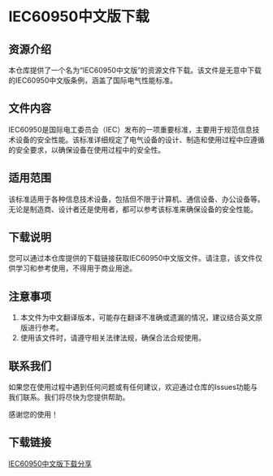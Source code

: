 # IEC60950中文版下载

## 资源介绍

本仓库提供了一个名为“IEC60950中文版”的资源文件下载。该文件是无意中下载的IEC60950中文版条例，涵盖了国际电气性能标准。

## 文件内容

IEC60950是国际电工委员会（IEC）发布的一项重要标准，主要用于规范信息技术设备的安全性能。该标准详细规定了电气设备的设计、制造和使用过程中应遵循的安全要求，以确保设备在使用过程中的安全性。

## 适用范围

该标准适用于各种信息技术设备，包括但不限于计算机、通信设备、办公设备等。无论是制造商、设计者还是使用者，都可以参考该标准来确保设备的安全性能。

## 下载说明

您可以通过本仓库提供的下载链接获取IEC60950中文版文件。请注意，该文件仅供学习和参考使用，不得用于商业用途。

## 注意事项

1. 本文件为中文翻译版本，可能存在翻译不准确或遗漏的情况，建议结合英文原版进行参考。
2. 使用该文件时，请遵守相关法律法规，确保合法合规使用。

## 联系我们

如果您在使用过程中遇到任何问题或有任何建议，欢迎通过仓库的Issues功能与我们联系。我们将尽快为您提供帮助。

感谢您的使用！

## 下载链接

[IEC60950中文版下载分享](https://pan.quark.cn/s/6958a59cab2e)